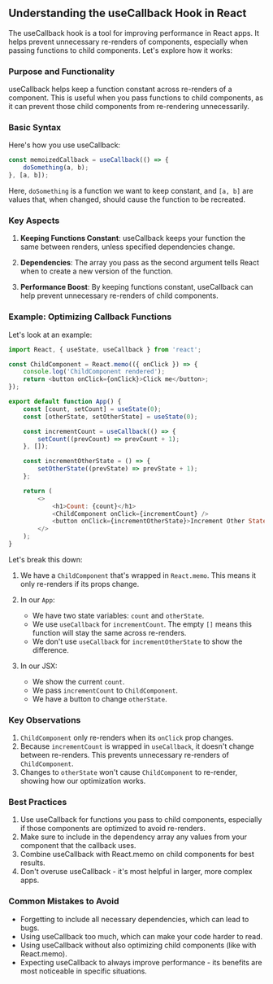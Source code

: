 ## Understanding the useCallback Hook in React

The useCallback hook is a tool for improving performance in React apps.
It helps prevent unnecessary re-renders of components, especially when passing functions to child components.
Let's explore how it works:

### Purpose and Functionality

useCallback helps keep a function constant across re-renders of a component.
This is useful when you pass functions to child components, as it can prevent those child components from re-rendering unnecessarily.

### Basic Syntax

Here's how you use useCallback:

```javascript
const memoizedCallback = useCallback(() => {
    doSomething(a, b);
}, [a, b]);
```

Here, `doSomething` is a function we want to keep constant, and `[a, b]` are values that, when changed, should cause the function to be recreated.

### Key Aspects

1. **Keeping Functions Constant**: useCallback keeps your function the same between renders, unless specified dependencies change.

2. **Dependencies**: The array you pass as the second argument tells React when to create a new version of the function.

3. **Performance Boost**: By keeping functions constant, useCallback can help prevent unnecessary re-renders of child components.

### Example: Optimizing Callback Functions

Let's look at an example:

```javascript
import React, { useState, useCallback } from 'react';

const ChildComponent = React.memo(({ onClick }) => {
    console.log('ChildComponent rendered');
    return <button onClick={onClick}>Click me</button>;
});

export default function App() {
    const [count, setCount] = useState(0);
    const [otherState, setOtherState] = useState(0);

    const incrementCount = useCallback(() => {
        setCount((prevCount) => prevCount + 1);
    }, []);

    const incrementOtherState = () => {
        setOtherState((prevState) => prevState + 1);
    };

    return (
        <>
            <h1>Count: {count}</h1>
            <ChildComponent onClick={incrementCount} />
            <button onClick={incrementOtherState}>Increment Other State: {otherState}</button>
        </>
    );
}
```

Let's break this down:

1. We have a `ChildComponent` that's wrapped in `React.memo`. This means it only re-renders if its props change.

2. In our `App`:

    - We have two state variables: `count` and `otherState`.
    - We use `useCallback` for `incrementCount`. The empty `[]` means this function will stay the same across re-renders.
    - We don't use `useCallback` for `incrementOtherState` to show the difference.

3. In our JSX:
    - We show the current `count`.
    - We pass `incrementCount` to `ChildComponent`.
    - We have a button to change `otherState`.

### Key Observations

1. `ChildComponent` only re-renders when its `onClick` prop changes.
2. Because `incrementCount` is wrapped in `useCallback`, it doesn't change between re-renders. This prevents unnecessary re-renders of `ChildComponent`.
3. Changes to `otherState` won't cause `ChildComponent` to re-render, showing how our optimization works.

### Best Practices

1. Use useCallback for functions you pass to child components, especially if those components are optimized to avoid re-renders.
2. Make sure to include in the dependency array any values from your component that the callback uses.
3. Combine useCallback with React.memo on child components for best results.
4. Don't overuse useCallback - it's most helpful in larger, more complex apps.

### Common Mistakes to Avoid

-   Forgetting to include all necessary dependencies, which can lead to bugs.
-   Using useCallback too much, which can make your code harder to read.
-   Using useCallback without also optimizing child components (like with React.memo).
-   Expecting useCallback to always improve performance - its benefits are most noticeable in specific situations.
